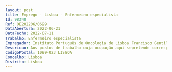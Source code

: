 ```yaml
--- 
layout: post
title: Emprego - Lisboa - Enfermeiro especialista
Id: 98348
Ref: OE202206/0699
DataAbertura: 2022-06-21
DataFecho: 2022-07-11
Trabalho: Enfermeiro especialista
Empregador: Instituto Português de Oncologia de Lisboa Francisco Gentil, E.P.E.
Descricao: Aos postos de trabalho cuja ocupação aqui sepretende corresponde o conteúdo funcional da categoria de Enfermeiro Especialista da carreiraespecial de enfermagem e carreira de enfermagem, tal como estabelecido no artigo 10.º  A, aditadopelo Decreto  Lei n.º 71 2019, de 27 de maio, aos Decretos  Leis n.os 247 2009 e 248 2009, ambosde 22 de setembro, bem como dos Regulamentos emitidos pela Ordem dos Enfermeiros aplicávelà especialidade
CodigoPostal: 1099-023 LISBOA
Concelho: Lisboa
Distrito: Lisboa
--- 
```

